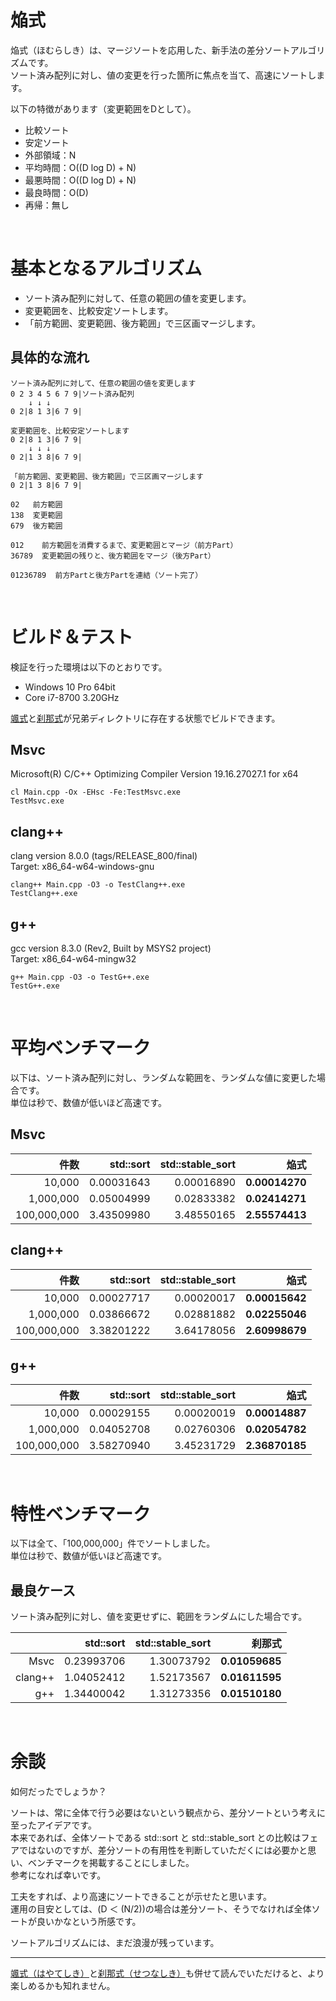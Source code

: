 # 焔式
焔式（ほむらしき）は、マージソートを応用した、新手法の差分ソートアルゴリズムです。  
ソート済み配列に対し、値の変更を行った箇所に焦点を当て、高速にソートします。

以下の特徴があります（変更範囲をDとして）。  
* 比較ソート
* 安定ソート
* 外部領域：N
* 平均時間：O((D log D) + N)
* 最悪時間：O((D log D) + N)
* 最良時間：O(D)
* 再帰：無し

<br>

# 基本となるアルゴリズム
* ソート済み配列に対して、任意の範囲の値を変更します。
* 変更範囲を、比較安定ソートします。
* 「前方範囲、変更範囲、後方範囲」で三区画マージします。

## 具体的な流れ
~~~
ソート済み配列に対して、任意の範囲の値を変更します
0 2 3 4 5 6 7 9|ソート済み配列
    ↓ ↓ ↓
0 2|8 1 3|6 7 9|
~~~
~~~
変更範囲を、比較安定ソートします
0 2|8 1 3|6 7 9|
    ↓ ↓ ↓
0 2|1 3 8|6 7 9|
~~~
~~~
「前方範囲、変更範囲、後方範囲」で三区画マージします
0 2|1 3 8|6 7 9|

02   前方範囲
138  変更範囲
679  後方範囲

012    前方範囲を消費するまで、変更範囲とマージ（前方Part）
36789  変更範囲の残りと、後方範囲をマージ（後方Part）

01236789  前方Partと後方Partを連結（ソート完了）
~~~

<br>

# ビルド＆テスト
検証を行った環境は以下のとおりです。  
* Windows 10 Pro 64bit
* Core i7-8700 3.20GHz

[颯式](https://github.com/EmuraDaisuke/SortingAlgorithm.HayateShiki)と[刹那式](https://github.com/EmuraDaisuke/SortingAlgorithm.SetsunaShiki)が兄弟ディレクトリに存在する状態でビルドできます。  

## **Msvc**
Microsoft(R) C/C++ Optimizing Compiler Version 19.16.27027.1 for x64  
~~~
cl Main.cpp -Ox -EHsc -Fe:TestMsvc.exe
TestMsvc.exe
~~~

## **clang++**
clang version 8.0.0 (tags/RELEASE_800/final)  
Target: x86_64-w64-windows-gnu  
~~~
clang++ Main.cpp -O3 -o TestClang++.exe
TestClang++.exe
~~~

## **g++**
gcc version 8.3.0 (Rev2, Built by MSYS2 project)  
Target: x86_64-w64-mingw32  
~~~
g++ Main.cpp -O3 -o TestG++.exe
TestG++.exe
~~~

<br>

# 平均ベンチマーク
以下は、ソート済み配列に対し、ランダムな範囲を、ランダムな値に変更した場合です。  
単位は秒で、数値が低いほど高速です。  

## **Msvc**
|件数|std::sort|std::stable_sort|焔式|
|---:|---:|---:|---:|
|10,000|0.00031643|0.00016890|**0.00014270**|
|1,000,000|0.05004999|0.02833382|**0.02414271**|
|100,000,000|3.43509980|3.48550165|**2.55574413**|

## **clang++**
|件数|std::sort|std::stable_sort|焔式|
|---:|---:|---:|---:|
|10,000|0.00027717|0.00020017|**0.00015642**|
|1,000,000|0.03866672|0.02881882|**0.02255046**|
|100,000,000|3.38201222|3.64178056|**2.60998679**|

## **g++**
|件数|std::sort|std::stable_sort|焔式|
|---:|---:|---:|---:|
|10,000|0.00029155|0.00020019|**0.00014887**|
|1,000,000|0.04052708|0.02760306|**0.02054782**|
|100,000,000|3.58270940|3.45231729|**2.36870185**|

<br>

# 特性ベンチマーク
以下は全て、「100,000,000」件でソートしました。  
単位は秒で、数値が低いほど高速です。  

## 最良ケース
ソート済み配列に対し、値を変更せずに、範囲をランダムにした場合です。  

||std::sort|std::stable_sort|刹那式|
|---:|---:|---:|---:|
|Msvc|0.23993706|1.30073792|**0.01059685**|
|clang++|1.04052412|1.52173567|**0.01611595**|
|g++|1.34400042|1.31273356|**0.01510180**|

<br>

# 余談
如何だったでしょうか？  

ソートは、常に全体で行う必要はないという観点から、差分ソートという考えに至ったアイデアです。  
本来であれば、全体ソートである std::sort と std::stable_sort との比較はフェアではないのですが、差分ソートの有用性を判断していただくには必要かと思い、ベンチマークを掲載することにしました。  
参考になれば幸いです。  

工夫をすれば、より高速にソートできることが示せたと思います。  
運用の目安としては、(D ＜ (N/2))の場合は差分ソート、そうでなければ全体ソートが良いかなという所感です。  

ソートアルゴリズムには、まだ浪漫が残っています。  

---
[颯式（はやてしき）](https://github.com/EmuraDaisuke/SortingAlgorithm.HayateShiki)と[刹那式（せつなしき）](https://github.com/EmuraDaisuke/SortingAlgorithm.SetsunaShiki)も併せて読んでいただけると、より楽しめるかも知れません。  
